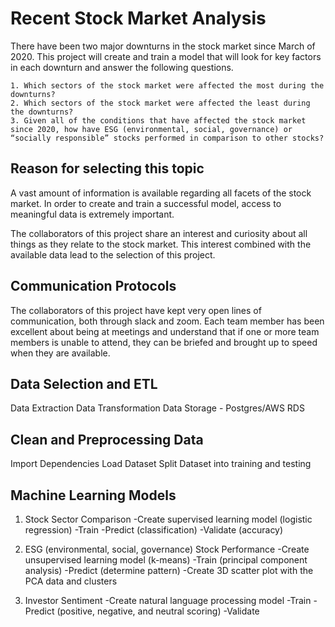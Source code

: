 # Recent Stock Market Analysis

There have been two major downturns in the stock market since March of 2020.  This project will create and train a model that will look for key factors in each downturn and answer the following questions.

    1. Which sectors of the stock market were affected the most during the downturns?  
    2. Which sectors of the stock market were affected the least during the downturns? 
    3. Given all of the conditions that have affected the stock market since 2020, how have ESG (environmental, social, governance) or “socially responsible” stocks performed in comparison to other stocks?

## Reason for selecting this topic

A vast amount of information is available regarding all facets of the stock market.  In order to create and train a successful model, access to meaningful data is extremely important.  

The collaborators of this project share an interest and curiosity about all things as they relate to the stock market.  This interest combined with the available data lead to the selection of this project.  

## Communication Protocols

The collaborators of this project have kept very open lines of communication, both through slack and zoom.  Each team member has been excellent about being at meetings and understand that if one or more team members is unable to attend, they can be briefed and brought up to speed when they are available.  

## Data Selection and ETL
Data Extraction
Data Transformation
Data Storage - Postgres/AWS RDS

## Clean and Preprocessing Data
Import Dependencies
Load Dataset
Split Dataset into training and testing

## Machine Learning Models

1. Stock Sector Comparison
    -Create supervised learning model (logistic regression)
    -Train
    -Predict (classification)
    -Validate (accuracy)

2. ESG (environmental, social, governance) Stock Performance
    -Create unsupervised learning model (k-means)
    -Train (principal component analysis)
    -Predict (determine pattern)
    -Create 3D scatter plot with the PCA data and clusters

3. Investor Sentiment
    -Create natural language processing model
    -Train
    -Predict (positive, negative, and neutral scoring)
    -Validate




